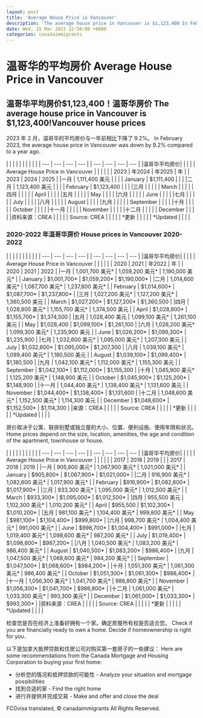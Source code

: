 ```yaml
---
layout: post
title: 'Average House Price in Vancouver'
description: 'The average house price in Vancouver is $1,123,400 In February 2023, the average house price in Vancouver was down by...'
date: Wed, 15 Mar 2023 12:50:00 +0000
categories: canadaimmigrants
---
```


# 温哥华的平均房价	Average House Price in Vancouver
	
## 温哥华平均房价$1,123,400！温哥华房价	The average house price in Vancouver is $1,123,400!Vancouver house prices
	
2023 年 2 月，温哥华的平均房价与一年前相比下降了 9.2%。	In February 2023, the average house price in Vancouver was down by 9.2% compared to a year ago.
	
| | | | |	|     |     |     |     |
| --- | --- | --- | --- |	| --- | --- | --- | --- |
|温哥华平均房价| | | |	| Average House Price in Vancouver |     |     |     |
| | 2023 | 年2024 | 年2025 | 年	|     | 2023 | 2024 | 2025 |
|一月 | 1,111,400 美元 | | |	| January | $1,111,400 |     |     |
|二月 | 1,123,400 美元 | | |	| February | $1,123,400 |     |     |
|三月 | | | |	| March |     |     |     |
|四月 | | | |	| April |     |     |     |
|五月 | | | |	| May |     |     |     |
|六月 | | | |	| June |     |     |     |
|七月 | | | |	| July |     |     |     |
|八月 | | | |	| August |     |     |     |
|九月 | | | |	| September |     |     |     |
|十月 | | | |	| October |     |     |     |
|十一月 | | | |	| November |     |     |     |
|十二月 | | | |	| December |     |     |     |
|资料来源：CREA | | | |	| Source: CREA |     |     |     |
| \*更新 | | | |	| \*Updated |     |     |     |
	
### 2020-2022 年温哥华房价	House prices in Vancouver 2020-2022
	
| | | | |	|     |     |     |     |
| --- | --- | --- | --- |	| --- | --- | --- | --- |
|温哥华平均房价| | | |	| Average House Price in Vancouver |     |     |     |
| | 2020 | 2021 | 年2022 | 年	|     | 2020 | 2021 | 2022 |
|一月 | 1,001,700 美元\* | 1,059,200 美元\* | 1,190,000 美元\* |	| January | $1,001,700\* | $1,059,200\* | $1,190,000\* |
|二月 | 1,014,600 美元\* | 1,087,700 美元\* | 1,237,800 美元\* |	| February | $1,014,600\* | $1,087,700\* | $1,237,800\* |
|三月 | 1,027,200 美元\* | 1,127,200 美元\* | 1,360,500 美元 |	| March | $1,027,200\* | $1,127,200\* | $1,360,500 |
|四月 | 1,028,800 美元\* | 1,155,700 美元\* | 1,374,500 美元 |	| April | $1,028,800\* | $1,155,700\* | $1,374,500 |
|五月 | 1,028,400 美元 | 1,099,100 美元\* | 1,261,100 美元 |	| May | $1,028,400 | $1,099,100\* | $1,261,100 |
|六月 | 1,026,200 美元\* | 1,099,300 美元\* | 1,235,900 美元 |	| June | $1,026,200\* | $1,099,300\* | $1,235,900 |
|七月 | 1,032,600 美元\* | 1,095,000 美元\* | 1,207,300 美元 |	| July | $1,032,600\* | $1,095,000\* | $1,207,300 |
|八月 | 1,039,100 美元\* | 1,099,400 美元\* | 1,180,500 美元 |	| August | $1,039,100\* | $1,099,400\* | $1,180,500 |
|九月 | 1,042,100 美元\* | 1,112,000 美元\* | 1,155,300 美元 |	| September | $1,042,100\* | $1,112,000\* | $1,155,300 |
|十月 | 1,045,900 美元\* | 1,125,200 美元\* | 1,148,900 美元 |	| October | $1,045,900\* | $1,125,200\* | $1,148,900 |
|十一月 | 1,044,400 美元\* | 1,138,400 美元\* | 1,131,600 美元 |	| November | $1,044,400\* | $1,138,400\* | $1,131,600 |
|十二月 | 1,048,600 美元\* | 1,152,500 美元\* | 1,114,300 美元 |	| December | $1,048,600\* | $1,152,500\* | $1,114,300 |
|来源：CREA | | | |	| Source: CREA |     |     |     |
| \*更新 | | | |	| \*Updated |     |     |     |
	
房价取决于公寓、联排别墅或独立屋的大小、位置、便利设施、使用年限和状况。	Home prices depend on the size, location, amenities, the age and condition of the apartment, townhouse or house.
	
| | | | |	|     |     |     |     |
| --- | --- | --- | --- |	| --- | --- | --- | --- |
|温哥华平均房价| | | |	| Average House Price in Vancouver |     |     |     |
| | 2017 | 2018 | 2019 |	|     | 2017 | 2018 | 2019 |
|一月 | 905,800 美元\* | 1,067,900 美元\* | 1,021,000 美元\* |	| January | $905,800\* | $1,067,900\* | $1,021,000\* |
|二月 | 916,900 美元\* | 1,082,600 美元\* | 1,017,900 美元\* |	| February | $916,900\* | $1,082,600\* | $1,017,900\* |
|三月 | 933,300 美元\* | 1,095,000 美元\* | 1,012,500 美元\* |	| March | $933,300\* | $1,095,000\* | $1,012,500\* |
|四月 | 955,500 美元 | 1,102,300 美元\* | 1,010,200 美元\* |	| April | $955,500 | $1,102,300\* | $1,010,200\* |
|五月 | 981,100 美元\* | 1,104,400 美元\* | 999,800 美元\* |	| May | $981,100\* | $1,104,400\* | $999,800\* |
|六月 | 998,700 美元\* | 1,004,400 美元\* | 991,000 美元\* |	| June | $998,700\* | $1,004,400\* | $991,000\* |
|七月 | 1,019,400 美元\* | 1,098,600 美元\* | 987,200 美元\* |	| July | $1,019,400\* | $1,098,600\* | $987,200\* |
|八月 | 1,040,500 美元\* | 1,083,200 美元\* | 986,400 美元\* |	| August | $1,040,500\* | $1,083,200\* | $986,400\* |
|九月 | 1,047,500 美元\* | 1,068,600 美元\* | 984,200 美元\* |	| September | $1,047,500\* | $1,068,600\* | $984,200\* |
|十月 | 1,051,300 美元\* | 1,061,300 美元\* | 986,400 美元\* |	| October | $1,051,300\* | $1,061,300\* | $986,400\* |
|十一月 | 1,056,300 美元\* | 1,041,700 美元\* | 986,800 美元\* |	| November | $1,056,300\* | $1,041,700\* | $986,800\* |
|十二月 | 1,061,000 美元\* | 1,033,300 美元\* | 993,300 美元\* |	| December | $1,061,000\* | $1,033,300\* | $993,300\* |
|资料来源：CREA | | | |	| Source: CREA |     |     |     |
| \*更新 | | | |	| \*Updated |     |     |     |
	
检查您是否在经济上准备好拥有一个家。确定房屋所有权是否适合您。	Check if you are financially ready to own a home. Decide if homeownership is right for you.
	
以下是加拿大抵押贷款和住房公司对购买第一套房子的一些建议：	Here are some recommendations from the Canada Mortgage and Housing Corporation to buying your first home:
	
- 分析您的情况和抵押贷款的可能性	-   Analyze your situation and mortgage possibilities
- 找到合适的家	-   Find the right home
- 进行并提供并完成交易	-   Make and offer and close the deal

FCGvisa translated, © canadaimmigrants All Rights Reserved.
